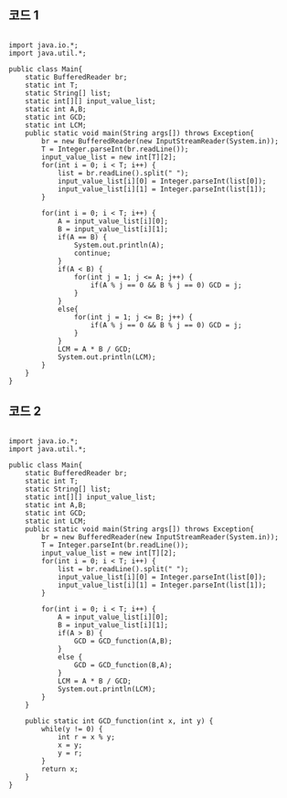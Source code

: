 ## 코드 1
<pre><code>
import java.io.*;
import java.util.*;

public class Main{
	static BufferedReader br;
	static int T;
	static String[] list;
	static int[][] input_value_list;
	static int A,B;
	static int GCD;
	static int LCM;
	public static void main(String args[]) throws Exception{
		br = new BufferedReader(new InputStreamReader(System.in));
		T = Integer.parseInt(br.readLine());
		input_value_list = new int[T][2];
		for(int i = 0; i < T; i++) {
			list = br.readLine().split(" ");
			input_value_list[i][0] = Integer.parseInt(list[0]);
			input_value_list[i][1] = Integer.parseInt(list[1]);
		}
		
		for(int i = 0; i < T; i++) {
			A = input_value_list[i][0];
			B = input_value_list[i][1];
			if(A == B) {
				System.out.println(A);
				continue;
			}
			if(A < B) {
				for(int j = 1; j <= A; j++) {
					if(A % j == 0 && B % j == 0) GCD = j;
				}
			}				
			else{
				for(int j = 1; j <= B; j++) {
					if(A % j == 0 && B % j == 0) GCD = j;
				}
			}
			LCM = A * B / GCD;
			System.out.println(LCM);
		}	
	}
}
</code></pre>

## 코드 2
<pre><code>
import java.io.*;
import java.util.*;

public class Main{
	static BufferedReader br;
	static int T;
	static String[] list;
	static int[][] input_value_list;
	static int A,B;
	static int GCD;
	static int LCM;
	public static void main(String args[]) throws Exception{
		br = new BufferedReader(new InputStreamReader(System.in));
		T = Integer.parseInt(br.readLine());
		input_value_list = new int[T][2];
		for(int i = 0; i < T; i++) {
			list = br.readLine().split(" ");
			input_value_list[i][0] = Integer.parseInt(list[0]);
			input_value_list[i][1] = Integer.parseInt(list[1]);
		}
		
		for(int i = 0; i < T; i++) {
			A = input_value_list[i][0];
			B = input_value_list[i][1];
			if(A > B) {
				GCD = GCD_function(A,B);
			}
			else {
				GCD = GCD_function(B,A);
			}
			LCM = A * B / GCD;
			System.out.println(LCM);
		}	
	}
	
	public static int GCD_function(int x, int y) {
		while(y != 0) {
			int r = x % y;
			x = y;
			y = r;
		}
		return x;
	}
}
</code></pre>
